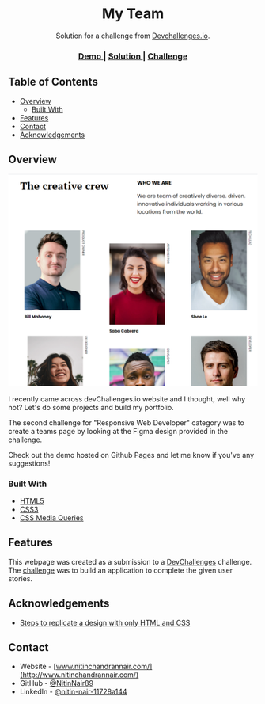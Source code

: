 <h1 align="center">My Team</h1>

<div align="center">
   Solution for a challenge from  <a href="http://devchallenges.io" target="_blank">Devchallenges.io</a>.
</div>

<div align="center">
  <h3>
    <a href="https://nitinnair89.github.io/My-Team-Page/">
      Demo
    </a>
    <span> | </span>
    <a href="https://github.com/NitinNair89/My-Team-Page">
      Solution
    </a>
    <span> | </span>
    <a href="https://devchallenges.io/challenges/hhmesazsqgKXrTkYkt0U">
      Challenge
    </a>
  </h3>
</div>

## Table of Contents

- [Overview](#overview)
  - [Built With](#built-with)
- [Features](#features)
- [Contact](#contact)
- [Acknowledgements](#acknowledgements)

## Overview

![screenshot](https://github.com/NitinNair89/My-Team-Page/blob/main/project_screenshot.PNG)

I recently came across devChallenges.io website and I thought, well why not? Let's do some projects and build my portfolio.

The second challenge for "Responsive Web Developer" category was to create a teams page by looking at the Figma design provided in the challenge.

Check out the demo hosted on Github Pages and let me know if you've any suggestions!

### Built With

- [HTML5](https://dev.w3.org/html5/spec-LC/)
- [CSS3](https://www.w3.org/Style/CSS/)
- [CSS Media Queries](https://www.w3.org/TR/css3-mediaqueries/)

## Features

This webpage was created as a submission to a [DevChallenges](https://devchallenges.io/challenges) challenge. The [challenge](https://devchallenges.io/challenges/hhmesazsqgKXrTkYkt0U) was to build an application to complete the given user stories.


## Acknowledgements

- [Steps to replicate a design with only HTML and CSS](https://devchallenges-blogs.web.app/how-to-replicate-design/)

## Contact

- Website - [www.nitinchandrannair.com/](http://www.nitinchandrannair.com/)
- GitHub - [@NitinNair89](https://github.com/NitinNair89)
- LinkedIn - [@nitin-nair-11728a144](https://www.linkedin.com/in/nitin-nair-11728a144/)
